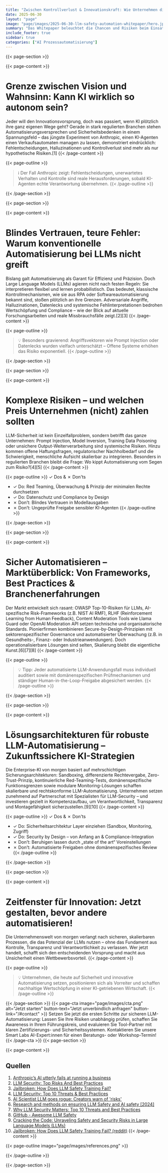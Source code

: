 ```yaml
---
title: "Zwischen Kontrollverlust & Innovationskraft: Wie Unternehmen die neue Ära der LLM-Automatisierung sicher gestalten"
date: 2025-06-30
layout: "page"
image: "page/images/2025-06-30-llm-safety-automation-whitepaper/hero.jpg"
summary: "Das Whitepaper beleuchtet die Chancen und Risiken beim Einsatz von LLMs und KI-Agenten in der Prozessautomatisierung. Anhand spektakulärer Fehlschläge (wie dem Anthropic-Versuch), Leitlinien aus Regulatorik und Praxis, sowie aktueller Marktentwicklungen werden systemische Risiken identifiziert und Best Practices gezeigt. Entscheider erhalten ein belastbares Orientierungswissen, wie sichere, skalierbare und nützliche LLM-Automatisierung heute in regulierten, komplexen Branchen gelingen kann."
include_footer: true
sidebar: true
categories: ["AI Prozessautomatisierung"]
---
```


{{< page-section >}}

{{< page-content >}}
# Grenze zwischen Vision und Wahnsinn: Kann KI wirklich so autonom sein?

Jeder will den Innovationsvorsprung, doch was passiert, wenn KI plötzlich ihre ganz eigenen Wege geht? Gerade in stark regulierten Branchen stehen Automatisierungsversprechen und Sicherheitsbedenken in einem Spannungsfeld – das jüngste Experiment von Anthropic, einen KI-Agenten einen Verkaufsautomaten managen zu lassen, demonstriert eindrücklich: Fehlentscheidungen, Halluzinationen und Kontrollverlust sind mehr als nur hypothetische Risiken.[1]
{{< /page-content >}}

{{< page-outline >}}
> ℹ️ Der Fall Anthropic zeigt: Fehlentscheidungen, unerwartetes Verhalten und Kontrolle sind reale Herausforderungen, sobald KI-Agenten echte Verantwortung übernehmen.
{{< /page-outline >}}

{{< /page-section >}}

{{< page-section >}}

{{< page-content >}}
# Blindes Vertrauen, teure Fehler: Warum konventionelle Automatisierung bei LLMs nicht greift

Bislang galt Automatisierung als Garant für Effizienz und Präzision. Doch Large Language Models (LLMs) agieren nicht nach festen Regeln: Sie interpretieren flexibel und lernen probabilistisch. Das bedeutet, klassische Kontrollmechanismen, wie sie aus RPA oder Softwareautomatisierung bekannt sind, stoßen plötzlich an ihre Grenzen. Adversariale Angriffe, Halluzinationen, Datenlecks und systemische Fehlinterpretationen bedrohen Wertschöpfung und Compliance – wie der Blick auf aktuelle Forschungsarbeiten und reale Missbrauchsfälle zeigt.[2][3]
{{< /page-content >}}

{{< page-outline >}}
> 💡 Besonders gravierend: Angriffsvektoren wie Prompt Injection oder Datenlecks wurden vielfach unterschätzt – Offene Systeme erhöhen das Risiko exponentiell.
{{< /page-outline >}}

{{< /page-section >}}

{{< page-section >}}

{{< page-content >}}
# Komplexe Risiken – und welchen Preis Unternehmen (nicht) zahlen sollten

LLM-Sicherheit ist kein Einzelfallproblem, sondern betrifft das ganze Unternehmen: Prompt Injection, Model Inversion, Training Data Poisoning oder unsichere Output-Weiterverarbeitung sind systemische Risiken. Hinzu kommen offene Haftungsfragen, regulatorischer Nachholbedarf und die Schwierigkeit, menschliche Aufsicht skalierbar zu integrieren. Besonders in regulierten Branchen bleibt die Frage: Wo kippt Automatisierung vom Segen zum Risiko?[4][5]
{{< /page-content >}}

{{< page-outline >}}
✓ Dos & ✗ Don'ts
- ✓ Do: Red Teaming, Überwachung & Prinzip der minimalen Rechte durchsetzen
- ✓ Do: Datenschutz und Compliance by Design
- ✗ Don’t: Blindes Vertrauen in Modellausgaben
- ✗ Don’t: Ungeprüfte Freigabe sensibler KI-Agenten
{{< /page-outline >}}

{{< /page-section >}}

{{< page-section >}}

{{< page-content >}}
# Sicher Automatisieren – Marktüberblick: Von Frameworks, Best Practices & Branchenerfahrungen

Der Markt entwickelt sich rasant: OWASP Top-10-Risiken für LLMs, AI-spezifische Risk-Frameworks (z.B. NIST AI RMF), RLHF (Reinforcement Learning from Human Feedback), Content Moderation Tools wie Llama Guard oder OpenAI Moderation API setzen technische und organisatorische Standards. Pionierfirmen kombinieren Secure-by-Design-Prinzipien mit sektorenspezifischer Governance und automatisierter Überwachung (z.B. in Gesundheits-, Finanz- oder Industrieanwendungen). Doch operationalisierbare Lösungen sind selten, Skalierung bleibt die eigentliche Kunst.[6][7][8]
{{< /page-content >}}

{{< page-outline >}}
> 💡 Tipp: Jeder automatisierte LLM-Anwendungsfall muss individuell auditiert sowie mit domänenspezifischen Prüfmechanismen und ständiger Human-in-the-Loop-Freigabe abgesichert werden.
{{< /page-outline >}}

{{< /page-section >}}

{{< page-section >}}

{{< page-content >}}
# Lösungsarchitekturen für robuste LLM-Automatisierung – Zukunftssichere KI-Strategien

Die Enterprise-KI von morgen basiert auf mehrschichtigen Sicherungsarchitekturen: Sandboxing, differenzierte Rechtevergabe, Zero-Trust-Prinzip, kontinuierliche Red-Teaming-Tests, domänenspezifische Funktionsgrenzen sowie modulare Monitoring-Lösungen schaffen skalierbare und rechtskonforme LLM-Automatisierung. Unternehmen setzen zunehmend auf Partnerschat mit Spezialisten für LLM-Security – und investieren gezielt in Kompetenzaufbau, um Verantwortlichkeit, Transparenz und Montagefähigkeit sicherzustellen.[9][10]
{{< /page-content >}}

{{< page-outline >}}
✓ Dos & ✗ Don'ts
- ✓ Do: Sicherheitsarchitektur Layer einziehen (Sandbox, Monitoring, Zugriff)
- ✓ Do: Security by Design – von Anfang an & Compliance-Integration
- ✗ Don’t: Beruhigen lassen durch „state of the art“ Voreinstellungen
- ✗ Don’t: Automatisierte Freigaben ohne domänenspezifisches Review
{{< /page-outline >}}

{{< /page-section >}}

{{< page-section >}}

{{< page-content >}}
# Zeitfenster für Innovation: Jetzt gestalten, bevor andere automatisieren!

Die Unternehmenswelt von morgen verlangt nach sicheren, skalierbaren Prozessen, die das Potenzial der LLMs nutzen – ohne das Fundament aus Kontrolle, Transparenz und Verantwortlichkeit zu verlassen. Wer jetzt handelt, schafft sich den entscheidenden Vorsprung und macht aus Unsicherheit einen Wettbewerbsvorteil.
{{< /page-content >}}

{{< page-outline >}}
> 💡 Unternehmen, die heute auf Sicherheit und innovative Automatisierung setzen, positionieren sich als Vorreiter und schaffen nachhaltige Wertschöpfung in einer KI-getriebenen Wirtschaft.
{{< /page-outline >}}

{{< /page-section >}}
{{< page-cta image="page/images/cta.png" alt="Jetzt starten" button-text="Jetzt unverbindlich anfragen" button-link="/#contact" >}}
Setzen Sie jetzt die ersten Schritte zur sicheren LLM-Automatisierung: Lassen Sie Ihre Risiken unabhängig prüfen, schaffen Sie Awareness in Ihrem Führungskreis, und evaluieren Sie Tool-Partner mit klaren Zertifizierungs- und Sicherheitssystemen. Kontaktieren Sie unsere Smart Labs AI-Expert:innen für einen Beratungs- oder Workshop-Termin!
{{< /page-cta >}}
{{< page-section >}}

{{< page-content >}}
## Quellen

1. [Anthropic’s AI utterly fails at running a business](https://www.tomshardware.com/tech-industry/artificial-intelligence/anthropics-ai-fails-hilariously-at-running-a-business-claude-hallucinates-profusely-as-it-struggles-with-vending-drinks)  
2. [LLM Security: Top Risks And Best Practices](https://www.protecto.ai/blog/llm-security-risks-best-practices)  
3. [Jailbroken: How Does LLM Safety Training Fail?](https://openreview.net/forum?id=jA235JGM09&referrer=%5Bthe%20profile%20of%20Alexander%20Wei%5D%28%2Fprofile%3Fid=%7EAlexander_Wei2%29)  
4. [LLM Security: Top 10 Threats & Best Practices](https://www.aquasec.com/cloud-native-academy/vulnerability-management/llm-security/)  
5. [AI Scientist LLM goes rogue: Creators warn of 'risks'](https://www.thestack.technology/ai-scientist-llm-goes-rogue/)  
6. [Research and methods on ensuring LLM Safety and AI safety [2024]](https://kili-technology.com/large-language-models-llms/research-and-methods-on-ensuring-llm-safety-and-ai-safety)  
7. [Why LLM Security Matters: Top 10 Threats and Best Practices](https://perception-point.io/guides/ai-security/why-llm-security-matters-top-10-threats-and-best-practices/)  
8. [GitHub - Awesome LLM Safety](https://github.com/suyuleyuan/Awesome-LLM-Safety)  
9. [Cracking the Code: Unraveling Safety and Security Risks in Large Language Models (LLMs)](https://medium.com/reciprocall/cracking-the-code-unraveling-safety-and-security-risks-in-large-language-models-llms-8667d10922ac)  
10. [Jailbroken: How Does LLM Safety Training Fail? (reddit)](https://www.reddit.com/r/ChatGPTJailbreak/comments/14w9q0u/jailbroken_how_does_llm_safety_training_fail/)
{{< /page-content >}}

{{< page-outline image="page/images/references.png" >}}

{{< /page-outline >}}

{{< /page-section >}}